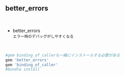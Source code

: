 ## better_errors
<br>

- better_errors  
`エラー時のデバッグがしやすくなる`
<br>

```rb
#gem binding_of_callerも一緒にインストールする必要がある
gem 'better_errors'
gem 'binding_of_caller'
#bundle install
```